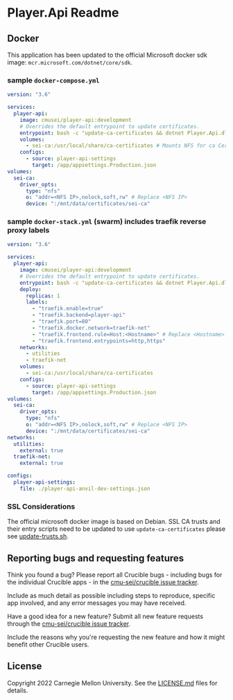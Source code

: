 # Player.Api Readme

## Docker

This application has been updated to the official Microsoft docker sdk image: `mcr.microsoft.com/dotnet/core/sdk`.

### sample `docker-compose.yml`

```yml
version: "3.6"

services:
  player-api:
    image: cmusei/player-api:development
    # Overrides the default entrypoint to update certificates.
    entrypoint: bash -c "update-ca-certificates && dotnet Player.Api.dll"
    volumes:
      - sei-ca:/usr/local/share/ca-certificates # Mounts NFS for ca Certificates
    configs:
      - source: player-api-settings
        target: /app/appsettings.Production.json
volumes:
  sei-ca:
    driver_opts:
      type: "nfs"
      o: "addr=<NFS IP>,nolock,soft,rw" # Replace <NFS IP>
      device: ":/mnt/data/certificates/sei-ca"
```

### sample `docker-stack.yml` (swarm) includes traefik reverse proxy labels

```yml
version: "3.6"

services:
  player-api:
    image: cmusei/player-api:development
    # Overrides the default entrypoint to update certificates.
    entrypoint: bash -c "update-ca-certificates && dotnet Player.Api.dll"
    deploy:
      replicas: 1
      labels:
        - "traefik.enable=true"
        - "traefik.backend=player-api"
        - "traefik.port=80"
        - "traefik.docker.network=traefik-net"
        - "traefik.frontend.rule=Host:<Hostname>" # Replace <Hostname>
        - "traefik.frontend.entrypoints=http,https"
    networks:
      - utilities
      - traefik-net
    volumes:
      - sei-ca:/usr/local/share/ca-certificates
    configs:
      - source: player-api-settings
        target: /app/appsettings.Production.json
volumes:
  sei-ca:
    driver_opts:
      type: "nfs"
      o: "addr=<NFS IP>,nolock,soft,rw" # Replace <NFS IP>
      device: ":/mnt/data/certificates/sei-ca"
networks:
  utilities:
    external: true
  traefik-net:
    external: true

configs:
  player-api-settings:
    file: ./player-api-anvil-dev-settings.json
```

### SSL Considerations

The official microsoft docker image is based on Debian. SSL CA trusts and their entry scripts need to be updated to use `update-ca-certificates` please see [update-trusts.sh](entry.d/update-trusts.sh).

## Reporting bugs and requesting features

Think you found a bug? Please report all Crucible bugs - including bugs for the individual Crucible apps - in the [cmu-sei/crucible issue tracker](https://github.com/cmu-sei/crucible/issues).

Include as much detail as possible including steps to reproduce, specific app involved, and any error messages you may have received.

Have a good idea for a new feature? Submit all new feature requests through the [cmu-sei/crucible issue tracker](https://github.com/cmu-sei/crucible/issues).

Include the reasons why you're requesting the new feature and how it might benefit other Crucible users.

## License

Copyright 2022 Carnegie Mellon University. See the [LICENSE.md](./LICENSE.md) files for details.

